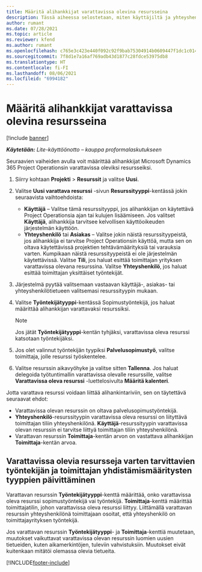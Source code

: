 ```yaml
---
title: Määritä alihankkijat varattavissa olevina resursseina
description: Tässä aiheessa selostetaan, miten käyttäjiltä ja yhteyshenkilöitä järjestelmässä luodut alihankkijaresurssit voidaan määrittää ja ylläpitää, jotta ne voidaan liittää Microsoft Dynamics 365 Project Operationsin alihankkijoihin.
author: rumant
ms.date: 07/28/2021
ms.topic: article
ms.reviewer: kfend
ms.author: rumant
ms.openlocfilehash: c765e3c423e440f092c92f9bab75304914b0609447f1dc1c014f98801561b7a6
ms.sourcegitcommit: 7f8d1e7a16af769adb43d1877c28fdce53975db8
ms.translationtype: HT
ms.contentlocale: fi-FI
ms.lasthandoff: 08/06/2021
ms.locfileid: "6994182"
---
```

# <a name="set-up-subcontractors-as-bookable-resources"></a>Määritä alihankkijat varattavissa olevina resursseina

[!include [banner](../../includes/dataverse-preview.md)]

_**Käytetään:** Lite-käyttöönotto – kauppa proformalaskutukseen_

Seuraavien vaiheiden avulla voit määrittää alihankkijat Microsoft Dynamics 365 Project Operationsin varattavissa oleviksi resursseiksi.

1. Siirry kohtaan **Projekti** \> **Resurssit** ja valitse **Uusi**.
2. Valitse **Uusi varattava resurssi** -sivun **Resurssityyppi**-kentässä jokin seuraavista vaihtoehdoista:

    - **Käyttäjä** – Valitse tämä resurssityyppi, jos alihankkijan on käytettävä Project Operationsia ajan tai kulujen lisäämiseen. Jos valitset **Käyttäjä**, alihankkija tarvitsee kelvollisen käyttöoikeuden järjestelmän käyttöön.
    - **Yhteyshenkilö** tai **Asiakas** – Valitse jokin näistä resurssityypeistä, jos alihankkija ei tarvitse Project Operationsin käyttöä, mutta sen on oltava käytettävissä projektien tehtävämäärityksiä tai varauksia varten. Kumpikaan näistä resurssityypeistä ei ole järjestelmän käytettävissä. Valitse **Tili**, jos haluat esittää toimittajan yrityksen varattavissa olevana resurssina. Valitse **Yhteyshenkilö**, jos haluat esittää toimittajan yksittäiset työntekijät.

3. Järjestelmä pyytää valitsemaan vastaavan käyttäjä-, asiakas- tai yhteyshenkilötietueen valitsemasi resurssityypin mukaan.
4. Valitse **Työntekijätyyppi**-kentässä Sopimustyöntekijä, jos haluat määrittää alihankkijan varattavaksi resurssiksi.

    > [!NOTE]
    > Jos jätät **Työntekijätyyppi**-kentän tyhjäksi, varattavissa oleva resurssi katsotaan työntekijäksi.

5. Jos olet valinnut työntekijän tyypiksi **Palvelusopimustyö**, valitse toimittaja, jolle resurssi työskentelee.
6. Valitse resurssin aikavyöhyke ja valitse sitten **Tallenna**. Jos haluat delegoida työtuntimallin varattavissa olevalle resurssille, valitse **Varattavissa oleva resurssi** -luettelosivulta **Määritä kalenteri**.

Jotta varattava resurssi voidaan liittää alihankintariviin, sen on täytettävä seuraavat ehdot:

- Varattavissa olevan resurssin on oltava palvelusopimustyöntekijä.
- **Yhteyshenkilö**-resurssityypin varattavissa oleva resurssi on liityttävä toimittajan tiliin yhteyshenkilönä. **Käyttäjä**-resurssityypin varattavissa olevan resurssin ei tarvitse liittyä toimittajan tiliin yhteyshenkilönä.
- Varattavan resurssin **Toimittaja**-kentän arvon on vastattava alihankkijan **Toimittaja**-kentän arvoa.

## <a name="update-the-type-of-worker-and-vendor-mapping-for-bookable-resources"></a>Varattavissa olevia resursseja varten tarvittavien työntekijän ja toimittajan yhdistämismääritysten tyyppien päivittäminen

Varattavan resurssin **Työntekijätyyppi**-kenttä määrittää, onko varattavissa oleva resurssi sopimustyöntekijä vai työntekijä. **Toimittaja**-kenttä määrittää toimittajatilin, johon varattavissa oleva resurssi liittyy. Liittämällä varattavan resurssin yhteyshenkilönä toimittajaan osoitat, että yhteyshenkilö on toimittajayrityksen työntekijä.

Jos varattavan resurssin **Työntekijätyyppi**- ja **Toimittaja**-kenttiä muutetaan, muutokset vaikuttavat varattavissa olevan resurssin luomien uusien tietueiden, kuten aikamerkintöjen, tuleviin vahvistuksiin. Muutokset eivät kuitenkaan mitätöi olemassa olevia tietueita.

[!INCLUDE[footer-include](../../includes/footer-banner.md)]

